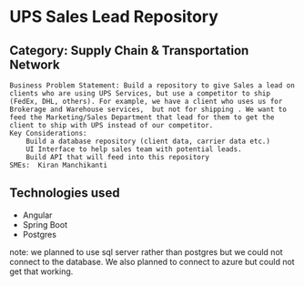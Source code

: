 # UPS Sales Lead Repository

## Category: Supply Chain & Transportation Network

    Business Problem Statement: Build a repository to give Sales a lead on clients who are using UPS Services, but use a competitor to ship (FedEx, DHL, others). For example, we have a client who uses us for Brokerage and Warehouse services,  but not for shipping . We want to feed the Marketing/Sales Department that lead for them to get the client to ship with UPS instead of our competitor.
    Key Considerations:
        Build a database repository (client data, carrier data etc.)
        UI Interface to help sales team with potential leads.
        Build API that will feed into this repository
    SMEs:  Kiran Manchikanti

## Technologies used

<ul>

<li>Angular</li>
<li>Spring Boot</li>
<li>Postgres</li>

</ul>
note: we planned to use sql server rather than postgres but we could not connect to the database. 
We also planned to connect to azure but could not get that working.
